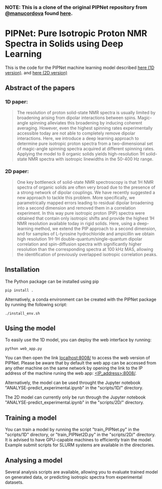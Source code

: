 ### NOTE: This is a clone of the original PIPNet repository from [@manucordova](https://github.com/manucordova) found [here](https://github.com/manucordova/PIPNet).

# PIPNet: Pure Isotropic Proton NMR Spectra in Solids using Deep Learning

This is the code for the PIPNet machine learning model described [here (1D version)](https://doi.org/10.1002/anie.202216607). and [here (2D version)](https://doi.org/10.1002/anie.202301963)

## Abstract of the papers

### 1D paper:

>The resolution of proton solid-state NMR spectra is usually limited by broadening arising from dipolar interactions between spins. Magic-angle spinning alleviates this broadening by inducing coherent averaging. However, even the highest spinning rates experimentally accessible today are not able to completely remove dipolar interactions. Here, we introduce a deep learning approach to determine pure isotropic proton spectra from a two-dimensional set of magic-angle spinning spectra acquired at different spinning rates. Applying the model to 8 organic solids yields high-resolution 1H solid-state NMR spectra with isotropic linewidths in the 50-400 Hz range.

### 2D paper:

>One key bottleneck of solid-state NMR spectroscopy is that 1H NMR spectra of organic solids are often very broad due to the presence of a strong network of dipolar couplings. We have recently suggested a new approach to tackle this problem. More specifically, we parametrically mapped errors leading to residual dipolar broadening into a second dimension and removed them in a correlation experiment. In this way pure isotropic proton (PIP) spectra were obtained that contain only isotropic shifts and provide the highest 1H NMR resolution available today in rigid solids. Here, using a deep-learning method, we extend the PIP approach to a second dimension, and for samples of L-tyrosine hydrochloride and ampicillin we obtain high resolution 1H-1H double-quantum/single-quantum dipolar correlation and spin-diffusion spectra with significantly higher resolution than the corresponding spectra at 100 kHz MAS, allowing the identification of previously overlapped isotropic correlation peaks.

## Installation

The Python package can be installed using pip

    pip install .

Alternatively, a conda environment can be created with the PIPNet package by running the following script:

    ./install_env.sh

## Using the model

To easily use the 1D model, you can deploy the web interface by running:

    python web_app.py

You can then open the link [localhost:8008/](http://localhost:8008/) to access the web version of PIPNet. Please be aware that by default the web app can be accessed from any other machine on the same network by opening the link to the IP address of the machine runing the web app: [<IP_address>:8008/](https://www.youtube.com/watch?v=dQw4w9WgXcQ).

Alternatively, the model can be used throught the Jupyter notebook "ANALYSE-predict_experimental.ipynb" in the "scripts/1D/" directory.

The 2D model can currently only be run through the Jupyter notebook "ANALYSE-predict_experimental.ipynb" in the "scripts/2D/" directory.

## Training a model

You can train a model by running the script "train_PIPNet.py" in the "scripts/1D" directory, or "train_PIPNet2D.py" in the "scripts/2D/" directory. It is advised to have GPU-capable machines to efficiently train the model. Example submit scripts for SLURM systems are available in the directories.

## Analysing a model

Several analysis scripts are available, allowing you to evaluate trained model on generated data, or predicting isotropic spectra from experimental datasets.
